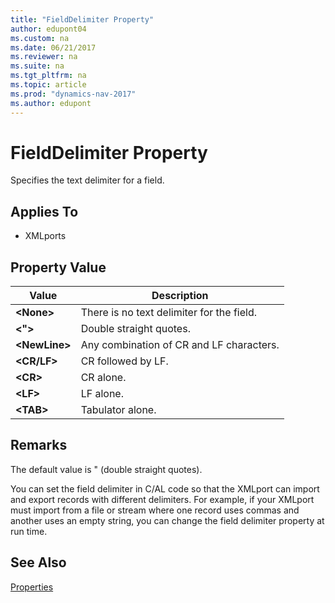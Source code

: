 ```yaml
---
title: "FieldDelimiter Property"
author: edupont04
ms.custom: na
ms.date: 06/21/2017
ms.reviewer: na
ms.suite: na
ms.tgt_pltfrm: na
ms.topic: article
ms.prod: "dynamics-nav-2017"
ms.author: edupont
---
```

# FieldDelimiter Property
Specifies the text delimiter for a field.  

## Applies To  

-   XMLports  

## Property Value  

|**Value**|**Description**|  
|---------------|---------------------|  
|**\<None>**|There is no text delimiter for the field.|  
|**\<">**|Double straight quotes.|  
|**\<NewLine>**|Any combination of CR and LF characters.|  
|**\<CR/LF>**|CR followed by LF.|  
|**\<CR>**|CR alone.|  
|**\<LF>**|LF alone.|  
|**\<TAB>**|Tabulator alone.|  

## Remarks  
The default value is " (double straight quotes).  

You can set the field delimiter in C/AL code so that the XMLport can import and export records with different delimiters. For example, if your XMLport must import from a file or stream where one record uses commas and another uses an empty string, you can change the field delimiter property at run time.  

## See Also  
[Properties](Properties.md)
